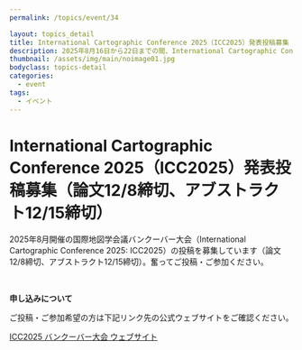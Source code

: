 ```yaml
---
permalink: /topics/event/34

layout: topics_detail
title: International Cartographic Conference 2025（ICC2025）発表投稿募集（論文12/8締切、アブストラクト12/15締切）
description: 2025年8月16日から22日までの間、International Cartographic Conference 2025（ICC2025）が、カナダのバンクーバーにおいて開催されます。奮ってご投稿・ご参加ください。
thumbnail: /assets/img/main/noimage01.jpg
bodyclass: topics-detail
categories:
  - event
tags:
  - イベント
---
```


# International Cartographic Conference 2025（ICC2025）発表投稿募集（論文12/8締切、アブストラクト12/15締切）

2025年8月開催の国際地図学会議バンクーバー大会（International Cartographic Conference 2025: ICC2025）の投稿を募集しています（論文12/8締切、アブストラクト12/15締切）。奮ってご投稿・ご参加ください。

<br>

**申し込みについて**

ご投稿・ご参加希望の方は下記リンク先の公式ウェブサイトをご確認ください。

[ICC2025 バンクーバー大会 ウェブサイト](https://icc2025.com)

